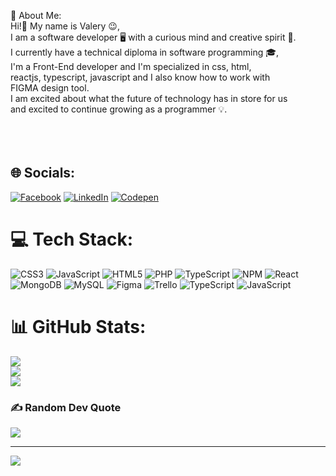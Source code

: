 
💫 About Me: <br>
Hi!👋 My name is Valery 😉,<br>I am a software developer 🖥️ with a curious mind and creative spirit 🧠.<br>I currently have a technical diploma in software programming 🎓, <br>I'm a Front-End developer and I'm specialized in css, html, <br>reactjs, typescript, javascript and I also know how to work with<br>FIGMA design tool. <br>I am excited about what the future of technology has in store for us<br>and excited to continue growing as a programmer 💡. <br><br><br><br>


## 🌐 Socials:
[![Facebook](https://img.shields.io/badge/Facebook-%231877F2.svg?logo=Facebook&logoColor=white)](https://facebook.com/valerysalazar0812) [![LinkedIn](https://img.shields.io/badge/LinkedIn-%230077B5.svg?logo=linkedin&logoColor=white)](https://linkedin.com/in/valery-s-821b39139) [![Codepen](https://img.shields.io/badge/Codepen-000000?style=for-the-badge&logo=codepen&logoColor=white)](https://codepen.io/valerysalazar0812) 

# 💻 Tech Stack:
![CSS3](https://img.shields.io/badge/css3-%231572B6.svg?style=plastic&logo=css3&logoColor=white) ![JavaScript](https://img.shields.io/badge/javascript-%23323330.svg?style=plastic&logo=javascript&logoColor=%23F7DF1E) ![HTML5](https://img.shields.io/badge/html5-%23E34F26.svg?style=plastic&logo=html5&logoColor=white) ![PHP](https://img.shields.io/badge/php-%23777BB4.svg?style=plastic&logo=php&logoColor=white) ![TypeScript](https://img.shields.io/badge/typescript-%23007ACC.svg?style=plastic&logo=typescript&logoColor=white) ![NPM](https://img.shields.io/badge/NPM-%23000000.svg?style=plastic&logo=npm&logoColor=white) ![React](https://img.shields.io/badge/react-%2320232a.svg?style=plastic&logo=react&logoColor=%2361DAFB) ![MongoDB](https://img.shields.io/badge/MongoDB-%234ea94b.svg?style=plastic&logo=mongodb&logoColor=white) ![MySQL](https://img.shields.io/badge/mysql-%2300f.svg?style=plastic&logo=mysql&logoColor=white) 	![Figma](https://img.shields.io/badge/figma-%23F24E1E.svg?style=plastic&logo=figma&logoColor=white) ![Trello](https://img.shields.io/badge/Trello-%23026AA7.svg?style=plastic&logo=Trello&logoColor=white) ![TypeScript](https://img.shields.io/badge/typescript-%23007ACC.svg?style=plastic&logo=typescript&logoColor=white) ![JavaScript](https://img.shields.io/badge/javascript-%23323330.svg?style=plastic&logo=javascript&logoColor=%23F7DF1E)
# 📊 GitHub Stats:
![](https://github-readme-stats.vercel.app/api?username=valerysalazar0812&theme=dracula&hide_border=true&include_all_commits=true&count_private=false)<br/>
![](https://github-readme-streak-stats.herokuapp.com/?user=valerysalazar0812&theme=dracula&hide_border=true)<br/>
![](https://github-readme-stats.vercel.app/api/top-langs/?username=valerysalazar0812&theme=dracula&hide_border=true&include_all_commits=true&count_private=false&layout=compact)

### ✍️ Random Dev Quote
![](https://quotes-github-readme.vercel.app/api?type=vetical&theme=dark)

---
[![](https://visitcount.itsvg.in/api?id=valerysalazar0812&icon=7&color=11)](https://visitcount.itsvg.in)

<!-- Proudly created with GPRM ( https://gprm.itsvg.in ) -->
